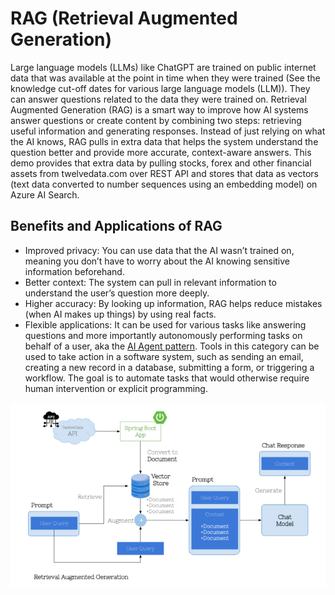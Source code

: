 # RAG  (Retrieval Augmented Generation)
Large language models (LLMs) like ChatGPT are trained on public internet data that was available at the point in time when they were trained (See the knowledge cut-off dates for various large language models (LLM)). They can answer questions related to the data they were trained on. Retrieval Augmented Generation (RAG) is a smart way to improve how AI systems answer questions or create content by combining two steps: retrieving useful information and generating responses. Instead of just relying on what the AI knows, RAG pulls in extra data that helps the system understand the question better and provide more accurate, context-aware answers. This demo provides that extra data by pulling stocks, forex and other financial assets from twelvedata.com over REST API and stores that data as vectors (text data converted to number sequences using an embedding model) on Azure AI Search.
## Benefits and Applications of RAG
- Improved privacy: You can use data that the AI wasn’t trained on, meaning you don’t have to worry about the AI knowing sensitive information beforehand.
- Better context: The system can pull in relevant information to understand the user’s question more deeply.
- Higher accuracy: By looking up information, RAG helps reduce mistakes (when AI makes up things) by using real facts.
- Flexible applications: It can be used for various tasks like answering questions and more importantly autonomously performing tasks on behalf of a user, aka the [AI Agent pattern](https://blog.whiteprompt.com/mastering-ai-patterns-architectures-knowledge-systems-and-multi-agent-approaches-386064c4bc5a). Tools in this category can be used to take action in a software system, such as sending an email, creating a new record in a database, submitting a form, or triggering a workflow.
  The goal is to automate tasks that would otherwise require human intervention or explicit programming.

<img title="Retrieval Augmented Generation (RAG) technique" alt="Alt text" src="/images/rag.png">